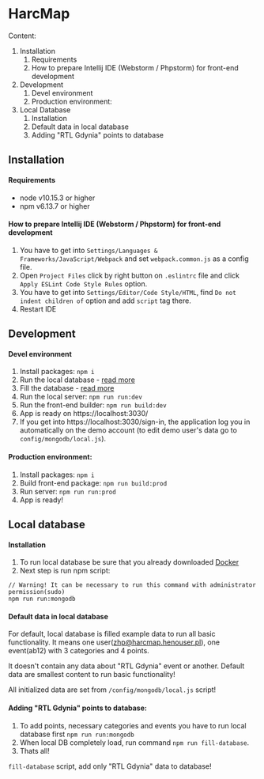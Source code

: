 # HarcMap
Content:
1. Installation
    1. Requirements
    2. How to prepare Intellij IDE (Webstorm / Phpstorm) for front-end development
2. Development
    1. Devel environment
    2. Production environment:
3. Local Database
    1. Installation
    2. Default data in local database
    3. Adding "RTL Gdynia" points to database 





## Installation
#### Requirements
- node v10.15.3 or higher
- npm v6.13.7 or higher

#### How to prepare Intellij IDE (Webstorm / Phpstorm) for front-end development
1. You have to get into `Settings/Languages & Frameworks/JavaScript/Webpack` and set `webpack.common.js` as a config file.
2. Open `Project Files` click by right button on `.eslintrc` file and click `Apply ESLint Code Style Rules` option.
3. You have to get into `Settings/Editor/Code Style/HTML`, find `Do not indent children of` option and add `script` tag there.
4. Restart IDE






## Development

#### Devel environment
1. Install packages: `npm i`
2. Run the local database - [read more](#local-database)
3. Fill the database - [read more](#adding-rtl-gdynia-points-to-database)
4. Run the local server: `npm run run:dev`
5. Run the front-end builder: `npm run build:dev`
6. App is ready on https://localhost:3030/
7. If you get into https://localhost:3030/sign-in, the application log you in automatically on 
   the demo account (to edit demo user's data go to `config/mongodb/local.js`).

#### Production environment:
1. Install packages: `npm i`
2. Build front-end package: `npm run build:prod`
2. Run server: `npm run run:prod`
3. App is ready!




## Local database
#### Installation
1. To run local database be sure that you already downloaded [Docker](https://www.docker.com/products/docker-desktop)
2. Next step is run npm script: 
```
// Warning! It can be necessary to run this command with administrator permission(sudo)
npm run run:mongodb
``` 

#### Default data in local database
For default, local database is filled example data to run all basic functionality.
It means one user(zhp@harcmap.henouser.pl), one event(ab12) with 3 categories and 4 points.


It doesn't contain any data about "RTL Gdynia" event or another. 
Default data are smallest content to run basic functionality!

All initialized data are set from `/config/mongodb/local.js` script!

#### Adding "RTL Gdynia" points to database:
1. To add points, necessary categories and events you have to run local database first `npm run run:mongodb`
2. When local DB completely load, run command `npm run fill-database`.
3. Thats all!

`fill-database` script, add only "RTL Gdynia" data to database!


